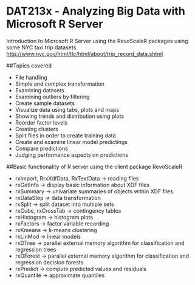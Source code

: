 # DAT213x - Analyzing Big Data with Microsoft R Server

Introduction to Microsoft R Server using the RevoScaleR packages using some NYC taxi trip datasets.  
http://www.nyc.gov/html/tlc/html/about/trip_record_data.shtml

##Topics covered
* File handling
* Simple and complex transformation
* Examining datasets
* Examining outliers by filtering
* Create sample datasets
* Visualize data using tabs, plots and maps
* Showing trends and distribution using plots
* Reorder factor levels
* Creating clusters
* Split files in order to create training data
* Create and examine linear model predictings
* Compare predictions
* Judging performance aspects on predictions

##Basic functionality of R server using the client package RevoScaleR
* rxImport, RrxXdfData, RxTextData -> reading files
* rxGetInfo -> display basic information about XDF files
* rxSummary -> univariate summaries of objects within XDF files
* rxDataStep -> data transformation
* rxSplit -> split dataset into multiple sets
* rxCube, rxCrossTab -> contingency tables
* rxHistogram -> histogram plots
* rxFactors -> factor variable recording
* rxKmeans -> k-means clustering
* rxLinMod -> linear models
* rxDTree -> parallel external memory algorithm for classification and regression trees
* rxDForest -> parallel external memory algorithm for classification and regression decision forests
* rxPredict -> compute predicted values and residuals
* rxQuantile -> approximate quantiles
